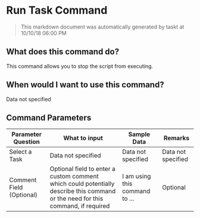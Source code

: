 <!--TITLE: Run Task Command -->
<!-- SUBTITLE: a command in the Task Commands group -->
# Run Task Command


> This markdown document was automatically generated by taskt at 10/10/18 06:00 PM


## What does this command do?
This command allows you to stop the script from executing.


## When would I want to use this command?
Data not specified


## Command Parameters
| Parameter Question   	| What to input  	|  Sample Data 	| Remarks  	|
| ---                    | ---               | ---           | ---       |
|Select a Task|Data not specified|Data not specified|Data not specified|
|Comment Field (Optional)|Optional field to enter a custom comment which could potentially describe this command or the need for this command, if required|I am using this command to ...|Optional|


